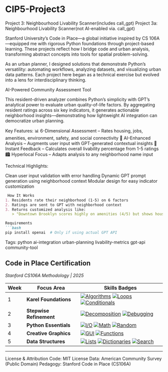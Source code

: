 # CIP5-Project3
Project 3: Neighbourhood Livability Scanner(includes call_gpt)
Project 3a: Neighbourhood Livability Scanner(not AI-enabled via. call_gpt)

Stanford University’s Code in Place—a global initiative inspired by CS 106A—equipped me with rigorous Python foundations through project-based learning. These projects reflect how I bridge code and urban analysis, transforming abstract concepts into tools for spatial problem-solving.

As an urban planner, I designed solutions that demonstrate Python’s versatility: automating workflows, analyzing datasets, and visualizing urban data patterns. Each project here began as a technical exercise but evolved into a lens for interdisciplinary thinking.

AI-Powered Community Assessment Tool

This resident-driven analyzer combines Python’s simplicity with GPT’s analytical power to evaluate urban quality-of-life factors. By aggregating resident ratings across six key indicators, it generates actionable neighborhood insights—demonstrating how lightweight AI integration can democratize urban planning.

Key Features:
📊 6-Dimensional Assessment – Rates housing, jobs, amenities, environment, safety, and social connectivity
🤖 AI-Enhanced Analysis – Augments user input with GPT-generated contextual insights
🎯 Instant Feedback – Calculates overall livability percentage from 1-5 ratings
🏙️ Hyperlocal Focus – Adapts analysis to any neighborhood name input

Technical Highlights:

Clean user input validation with error handling
Dynamic GPT prompt generation using neighborhood context
Modular design for easy indicator customization

```markdown
 How It Works
1. Residents rate their neighborhood (1-5) on 6 factors  
2. Ratings are sent to GPT with neighborhood context  
3. Returns customized analysis like:  
   > "Downtown Brooklyn scores highly on amenities (4/5) but shows housing affordability concerns (2/5). Consider..."  

Requirements
```bash
pip install openai  # Only if using actual GPT API
```
   
Tags:
python ai-integration urban-planning livability-metrics gpt-api community-tool
## Code in Place Certification  
*Stanford CS106A Methodology | 2025*  

| Week | Focus Area | Skills Badges |  
|------|------------|---------------|  
| 1 | **Karel Foundations** | [![Algorithms](https://img.shields.io/badge/-Algorithms-brightgreen)](https://compedu.stanford.edu/karel-reader/docs/python/en/chapter1.html) [![Loops](https://img.shields.io/badge/-For/While_Loops-blue)](https://compedu.stanford.edu/karel-reader/docs/python/en/chapter4.html) [![Conditionals](https://img.shields.io/badge/-If_Statements-orange)](https://compedu.stanford.edu/karel-reader/docs/python/en/chapter3.html) |  
| 2 | **Stepwise Refinement** | [![Decomposition](https://img.shields.io/badge/-Problem_Decomposition-9cf)](https://compedu.stanford.edu/karel-reader/docs/python/en/chapter7.html) [![Debugging](https://img.shields.io/badge/-Debugging-purple)](https://compedu.stanford.edu/codeinplace/faq#debugging) |  
| 3 | **Python Essentials** | [![I/O](https://img.shields.io/badge/-Input/Output-yellow)](https://docs.python.org/3/tutorial/inputoutput.html) [![Math](https://img.shields.io/badge/-Arithmetic-blue)](https://docs.python.org/3/tutorial/introduction.html#numbers) [![Random](https://img.shields.io/badge/-Random_Lib-success)](https://docs.python.org/3/library/random.html) |  
| 4 | **Creative Graphics** | [![GUI](https://img.shields.io/badge/-Canvas_Graphics-ff69b4)](https://cs.stanford.edu/people/nick/graphics-py/) [![Functions](https://img.shields.io/badge/-Modular_Code-important)](https://docs.python.org/3/tutorial/controlflow.html#defining-functions) |   
| 5 | **Data Structures** | [![Lists](https://img.shields.io/badge/-Lists-2d3e50)](https://docs.python.org/3/tutorial/datastructures.html) [![Dictionaries](https://img.shields.io/badge/-Dicts-8a2be2)](https://docs.python.org/3/tutorial/datastructures.html#dictionaries) [![Search](https://img.shields.io/badge/-Search_Algorithms-brightgreen)](https://compedu.stanford.edu/codeinplace/faq#searching) | 
--- 


License & Attribution
Code: MIT License
Data: American Community Survey (Public Domain)
Pedagogy: Stanford Code in Place (CS106A)
